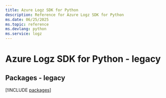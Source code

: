```yaml
---
title: Azure Logz SDK for Python
description: Reference for Azure Logz SDK for Python
ms.date: 06/25/2025
ms.topic: reference
ms.devlang: python
ms.service: logz
---
```

# Azure Logz SDK for Python - legacy
## Packages - legacy
[!INCLUDE [packages](logz-index.md)]